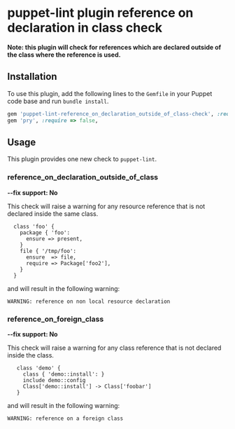 # puppet-lint plugin reference on declaration in class check

**Note: this plugin will check for references which are declared outside of the class where the reference is used.**

## Installation

To use this plugin, add the following lines to the `Gemfile` in your Puppet code
base and run `bundle install`.

```ruby
gem 'puppet-lint-reference_on_declaration_outside_of_class-check', :require => false,
gem 'pry', :require => false,
```

## Usage

This plugin provides one new check to `puppet-lint`.

### reference_on_declaration_outside_of_class

**--fix support: No**

This check will raise a warning for any resource reference that is not declared inside the same class.


```
  class 'foo' {
    package { 'foo':
      ensure => present,
    }
    file { '/tmp/foo':
      ensure  => file,
      require => Package['foo2'],
    }
  }
```
and will result in the following warning:

```
WARNING: reference on non local resource declaration
```

### reference_on_foreign_class

**--fix support: No**

This check will raise a warning for any class reference that is not declared inside the class.

```
   class 'demo' {
     class { 'demo::install': }
     include demo::config
     Class['demo::install'] -> Class['foobar']
   }
```
and will result in the following warning:

```
WARNING: reference on a foreign class

```
